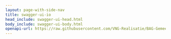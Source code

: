 ```yaml
---
layout: page-with-side-nav
title: swagger-ui-io
head_include: swagger-ui-head.html
body_include: swagger-ui-body.html
openapi-url: https://raw.githubusercontent.com/VNG-Realisatie/BAG-Gemeentelijke-wensen-tav-BAG-Bevragingen/develop/specificatie/genereervariant/openapi.yaml
---
```

<div id="swagger-ui"></div>
